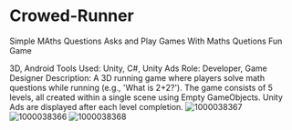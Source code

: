 # Crowed-Runner
Simple MAths Questions Asks and Play Games With Maths Quetions Fun Game

3D, Android Tools Used: Unity, C#, Unity Ads Role: Developer, Game Designer
Description: A 3D running game where players solve math questions while running (e.g., 'What is
2+2?'). The game consists of 5 levels, all created within a single scene using Empty GameObjects.
Unity Ads are displayed after each level completion.
![1000038367](https://github.com/user-attachments/assets/d1e55dd4-0cbd-4c8c-973b-f05fed900ba7)
![1000038366](https://github.com/user-attachments/assets/6bab9d59-989b-4fd7-8c3e-f060e2e46057)
![1000038368](https://github.com/user-attachments/assets/f55f8422-653b-41a3-8bbc-777b59105155)
